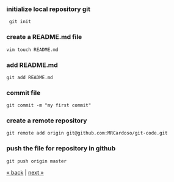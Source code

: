 
### initialize local repository git
	 git init

### create a README.md file
	vim touch README.md
	
### add README.md
	git add README.md
### commit file
	git commit -m "my first commit"

### create a remote repository
	git remote add origin git@github.com:MRCardoso/git-code.git

### push the file for repository in github
	git push origin master

[&laquo; back](https://github.com/MRCardoso/git-code/blob/master/topics) |
[next &raquo;](https://github.com/MRCardoso/git-code/blob/master/topics/add.md)
